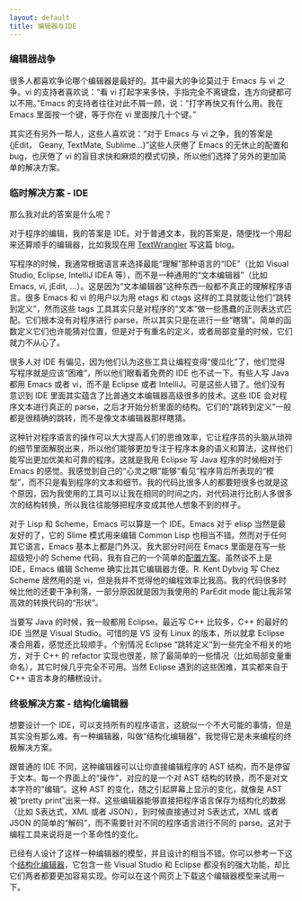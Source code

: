 ```yaml
---
layout: default
title: 编辑器与IDE
---
```


### 编辑器战争

很多人都喜欢争论哪个编辑器是最好的。其中最大的争论莫过于 Emacs 与 vi 之争。vi 的支持者喜欢说：“看 vi 打起字来多快，手指完全不离键盘，连方向键都可以不用。”Emacs 的支持者往往对此不屑一顾，说：“打字再快又有什么用。我在 Emacs 里面按一个键，等于你在 vi 里面按几十个键。”

其实还有另外一帮人，这些人喜欢说：“对于 Emacs 与 vi 之争，我的答案是 {jEdit， Geany, TextMate, Sublime...}”这些人厌倦了 Emacs 的无休止的配置和 bug，也厌倦了 vi 的盲目求快和麻烦的模式切换，所以他们选择了另外的更加简单的解决方案。


### 临时解决方案 - IDE

那么我对此的答案是什么呢？

对于程序的编辑，我的答案是 IDE。对于普通文本，我的答案是，随便找一个用起来还算顺手的编辑器，比如我现在用 [TextWrangler](http://www.barebones.com/products/textwrangler) 写这篇 blog。

写程序的时候，我通常根据语言来选择最能“理解”那种语言的“IDE”（比如 Visual Studio, Eclipse, IntelliJ IDEA 等），而不是一种通用的“文本编辑器”（比如 Emacs, vi, jEdit, ...）。这是因为“文本编辑器”这种东西一般都不真正的理解程序语言。很多 Emacs 和 vi 的用户以为用 etags 和 ctags 这样的工具就能让他们“跳转到定义”，然而这些 tags 工具其实只是对程序的“文本”做一些愚蠢的正则表达式匹配。它们根本没有对程序进行 parse，所以其实只是在进行一些“瞎猜”。简单的函数定义它们也许能猜对位置，但是对于有重名的定义，或者局部变量的时候，它们就力不从心了。

很多人对 IDE 有偏见，因为他们认为这些工具让编程变得“傻瓜化”了，他们觉得写程序就是应该“困难”，所以他们眼看着免费的 IDE 也不试一下。有些人写 Java 都用 Emacs 或者 vi，而不是 Eclipse 或者 IntelliJ。可是这些人错了。他们没有意识到 IDE 里面其实蕴含了比普通文本编辑器高级很多的技术。这些 IDE 会对程序文本进行真正的 parse，之后才开始分析里面的结构。它们的“跳转到定义”一般都是很精确的跳转，而不是像文本编辑器那样瞎猜。

这种针对程序语言的操作可以大大提高人们的思维效率，它让程序员的头脑从琐碎的细节里面解脱出来，所以他们能够更加专注于程序本身的语义和算法，这样他们能写出更加优美和可靠的程序。这就是我用 Eclipse 写 Java 程序的时候相对于 Emacs 的感觉。我感觉到自己的“心灵之眼”能够“看见”程序背后所表现的“模型”，而不只是看到程序的文本和细节。我的代码比很多人的都要短很多也就是这个原因，因为我使用的工具可以让我在相同的时间之内，对代码进行比别人多很多次的结构转换，所以我往往能够把程序变成其他人想象不到的样子。

对于 Lisp 和 Scheme，Emacs 可以算是一个 IDE。Emacs 对于 elisp 当然是最友好的了，它的 Slime 模式用来编辑 Common Lisp 也相当不错。然而对于任何其它语言，Emacs 基本上都是门外汉。我大部分时间在 Emacs 里面是在写一些超级短小的 Scheme 代码，我有自己的一个简单的[配置方案](http://www.yinwang.org/blog-cn/2013/04/11/scheme-setup)。虽然谈不上是 IDE，Emacs 编辑 Scheme 确实比其它编辑器方便。R. Kent Dybvig 写 Chez Scheme 居然用的是 vi，但是我并不觉得他的编程效率比我高。我的代码很多时候比他的还要干净利落，一部分原因就是因为我使用的 ParEdit mode 能让我非常高效的转换代码的“形状”。

当要写 Java 的时候，我一般都用 Eclipse。最近写 C++ 比较多，C++ 的最好的 IDE 当然是 Visual Studio。可惜的是 VS 没有 Linux 的版本，所以就拿 Eclipse 凑合用着，感觉还比较顺手。个别情况 Eclipse “跳转定义”到一些完全不相关的地方，对于 C++ 的 refactor 实现也很差，除了最简单的一些情况（比如局部变量重命名），其它时候几乎完全不可用。当然 Eclipse 遇到的这些困难，其实都来自于 C++ 语言本身的糟糕设计。


### 终极解决方案 - 结构化编辑器

想要设计一个 IDE，可以支持所有的程序语言，这貌似一个不大可能的事情，但是其实没有那么难。有一种编辑器，叫做“结构化编辑器”，我觉得它是未来编程的终极解决方案。

跟普通的 IDE 不同，这种编辑器可以让你直接编辑程序的 AST 结构，而不是停留于文本。每一个界面上的“操作”，对应的是一个对 AST 结构的转换，而不是对文本字符的“编辑”。这种 AST 的变化，随之引起屏幕上显示的变化，就像是 AST 被“pretty print”出来一样。这些编辑器能够直接把程序语言保存为结构化的数据（比如 S表达式，XML 或者 JSON），到时候直接通过对 S表达式，XML 或者 JSON 的简单的“解码”，而不需要针对不同的程序语言进行不同的 parse。这对于编程工具来说将是一个革命性的变化。

已经有人设计了这样一种编辑器的模型，并且设计的相当不错。你可以参考一下这个[结构化编辑器](http://blogs.msdn.com/b/kirillosenkov/archive/2009/09/08/first-videos-of-the-structured-editor-prototype.aspx)，它包含一些 Visual Studio 和 Eclipse 都没有的强大功能，却比它们两者都要更加容易实现。你可以在这个网页上下载这个编辑器模型来试用一下。

